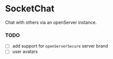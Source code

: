 # SocketChat
Chat with others via an openServer instance.

### TODO
- [ ] add support for `openServerSecure` server brand
- [ ] user avatars
